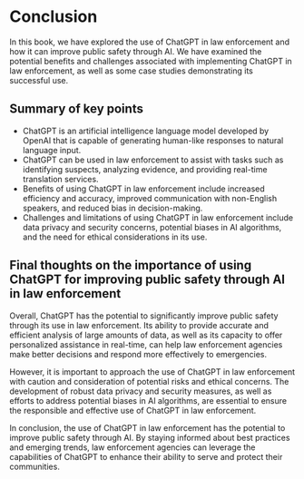# Conclusion

In this book, we have explored the use of ChatGPT in law enforcement and how it can improve public safety through AI. We have examined the potential benefits and challenges associated with implementing ChatGPT in law enforcement, as well as some case studies demonstrating its successful use.

Summary of key points
---------------------

* ChatGPT is an artificial intelligence language model developed by OpenAI that is capable of generating human-like responses to natural language input.
* ChatGPT can be used in law enforcement to assist with tasks such as identifying suspects, analyzing evidence, and providing real-time translation services.
* Benefits of using ChatGPT in law enforcement include increased efficiency and accuracy, improved communication with non-English speakers, and reduced bias in decision-making.
* Challenges and limitations of using ChatGPT in law enforcement include data privacy and security concerns, potential biases in AI algorithms, and the need for ethical considerations in its use.

Final thoughts on the importance of using ChatGPT for improving public safety through AI in law enforcement
-----------------------------------------------------------------------------------------------------------

Overall, ChatGPT has the potential to significantly improve public safety through its use in law enforcement. Its ability to provide accurate and efficient analysis of large amounts of data, as well as its capacity to offer personalized assistance in real-time, can help law enforcement agencies make better decisions and respond more effectively to emergencies.

However, it is important to approach the use of ChatGPT in law enforcement with caution and consideration of potential risks and ethical concerns. The development of robust data privacy and security measures, as well as efforts to address potential biases in AI algorithms, are essential to ensure the responsible and effective use of ChatGPT in law enforcement.

In conclusion, the use of ChatGPT in law enforcement has the potential to improve public safety through AI. By staying informed about best practices and emerging trends, law enforcement agencies can leverage the capabilities of ChatGPT to enhance their ability to serve and protect their communities.